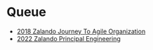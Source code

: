 # Queue

- [2018 Zalando Journey To Agile Organization](
https://www.mckinsey.com/business-functions/people-and-organizational-performance/our-insights/the-journey-to-an-agile-organization-at-zalandohttps://www.mckinsey.com/business-functions/people-and-organizational-performance/our-insights/the-journey-to-an-agile-organization-at-zalando)
- [2022 Zalando Principal Engineering](https://engineering.zalando.com/posts/2022/02/principal-engineering-at-zalando.html)
